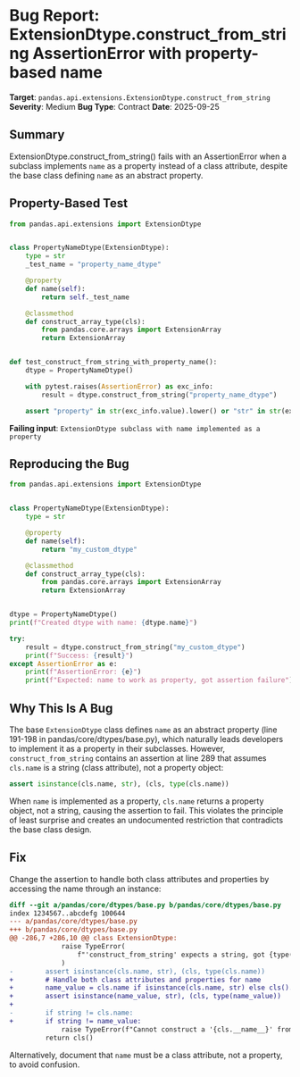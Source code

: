 # Bug Report: ExtensionDtype.construct_from_string AssertionError with property-based name

**Target**: `pandas.api.extensions.ExtensionDtype.construct_from_string`
**Severity**: Medium
**Bug Type**: Contract
**Date**: 2025-09-25

## Summary

ExtensionDtype.construct_from_string() fails with an AssertionError when a subclass implements `name` as a property instead of a class attribute, despite the base class defining `name` as an abstract property.

## Property-Based Test

```python
from pandas.api.extensions import ExtensionDtype


class PropertyNameDtype(ExtensionDtype):
    type = str
    _test_name = "property_name_dtype"

    @property
    def name(self):
        return self._test_name

    @classmethod
    def construct_array_type(cls):
        from pandas.core.arrays import ExtensionArray
        return ExtensionArray


def test_construct_from_string_with_property_name():
    dtype = PropertyNameDtype()

    with pytest.raises(AssertionError) as exc_info:
        result = dtype.construct_from_string("property_name_dtype")

    assert "property" in str(exc_info.value).lower() or "str" in str(exc_info.value)
```

**Failing input**: `ExtensionDtype subclass with name implemented as a property`

## Reproducing the Bug

```python
from pandas.api.extensions import ExtensionDtype


class PropertyNameDtype(ExtensionDtype):
    type = str

    @property
    def name(self):
        return "my_custom_dtype"

    @classmethod
    def construct_array_type(cls):
        from pandas.core.arrays import ExtensionArray
        return ExtensionArray


dtype = PropertyNameDtype()
print(f"Created dtype with name: {dtype.name}")

try:
    result = dtype.construct_from_string("my_custom_dtype")
    print(f"Success: {result}")
except AssertionError as e:
    print(f"AssertionError: {e}")
    print(f"Expected: name to work as property, got assertion failure")
```

## Why This Is A Bug

The base `ExtensionDtype` class defines `name` as an abstract property (line 191-198 in pandas/core/dtypes/base.py), which naturally leads developers to implement it as a property in their subclasses. However, `construct_from_string` contains an assertion at line 289 that assumes `cls.name` is a string (class attribute), not a property object:

```python
assert isinstance(cls.name, str), (cls, type(cls.name))
```

When `name` is implemented as a property, `cls.name` returns a property object, not a string, causing the assertion to fail. This violates the principle of least surprise and creates an undocumented restriction that contradicts the base class design.

## Fix

Change the assertion to handle both class attributes and properties by accessing the name through an instance:

```diff
diff --git a/pandas/core/dtypes/base.py b/pandas/core/dtypes/base.py
index 1234567..abcdefg 100644
--- a/pandas/core/dtypes/base.py
+++ b/pandas/core/dtypes/base.py
@@ -286,7 +286,10 @@ class ExtensionDtype:
             raise TypeError(
                 f"'construct_from_string' expects a string, got {type(string)}"
             )
-        assert isinstance(cls.name, str), (cls, type(cls.name))
+        # Handle both class attributes and properties for name
+        name_value = cls.name if isinstance(cls.name, str) else cls().name
+        assert isinstance(name_value, str), (cls, type(name_value))
+
-        if string != cls.name:
+        if string != name_value:
             raise TypeError(f"Cannot construct a '{cls.__name__}' from '{string}'")
         return cls()
```

Alternatively, document that `name` must be a class attribute, not a property, to avoid confusion.